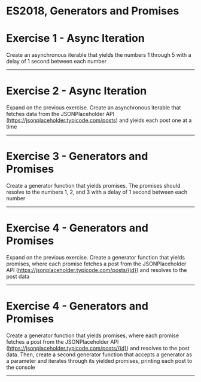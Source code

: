 # ES2018, Generators and Promises

# Exercise 1 - Async Iteration

Create an asynchronous iterable that yields the numbers 1 through 5 with a delay of 1 second between each number

---

# Exercise 2 - Async Iteration

Expand on the previous exercise. Create an asynchronous iterable that fetches data from the JSONPlaceholder API (https://jsonplaceholder.typicode.com/posts) and yields each post one at a time

---

# Exercise 3 - Generators and Promises

Create a generator function that yields promises. The promises should resolve to the numbers 1, 2, and 3 with a delay of 1 second between each number

---

# Exercise 4 - Generators and Promises

Expand on the previous exercise. Create a generator function that yields promises, where each promise fetches a post from the JSONPlaceholder API (https://jsonplaceholder.typicode.com/posts/{id}) and resolves to the post data

---

# Exercise 4 - Generators and Promises

Create a generator function that yields promises, where each promise fetches a post from the JSONPlaceholder API (https://jsonplaceholder.typicode.com/posts/{id}) and resolves to the post data. Then, create a second generator function that accepts a generator as a parameter and iterates through its yielded promises, printing each post to the console

---